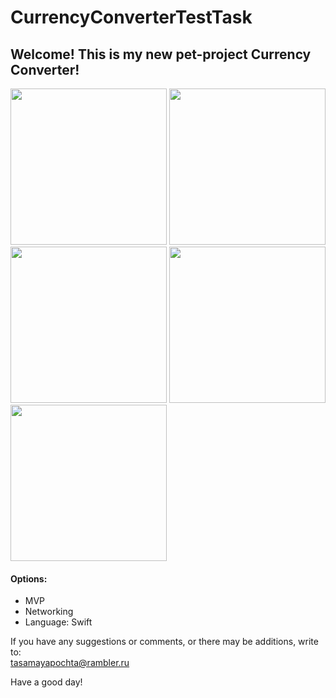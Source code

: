 # CurrencyConverterTestTask

## Welcome! This is my new pet-project Currency Converter!
<img src="https://github.com/TotSamiiAnatolii/CurrencyConverterTestTask/assets/95617906/49d35479-c120-428c-85af-524dc95b5d5a" width="250" /> <img src="https://github.com/TotSamiiAnatolii/CurrencyConverterTestTask/assets/95617906/3f587637-034d-4769-89b2-b80985343759" width="250" /> <img src="https://github.com/TotSamiiAnatolii/CurrencyConverterTestTask/assets/95617906/1130915b-1c7c-4cda-a983-14126a69fa17" width="250" /> <img src="https://github.com/TotSamiiAnatolii/CurrencyConverterTestTask/assets/95617906/1b6ef0a2-bf11-47f1-a293-e074e0e35449" width="250" /> <img src="https://github.com/TotSamiiAnatolii/CurrencyConverterTestTask/assets/95617906/37a95ffc-f06a-4532-8bb2-6704b0a130f3" width="250" />


#### Options:

* MVP
* Networking
* Language: Swift

If you have any suggestions or comments, or there may be additions, write to:  
tasamayapochta@rambler.ru

Have a good day!

